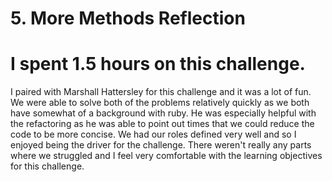 # 5. More Methods Reflection

# I spent 1.5 hours on this challenge.

<!-- Write your reflection here. Use the Reflection Guidelines for help framing your reflection.

https://github.com/Devbootcamp/phase-0-handbook/blob/master/coding-references/reflection-guidelines.md
 -->

 I paired with Marshall Hattersley for this challenge and it was a lot of fun. We were able to solve both of the problems relatively quickly as we both have somewhat of a background with ruby. He was especially helpful with the refactoring as he was able to point out times that we could reduce the code to be more concise. We had our roles defined very well and so I enjoyed being the driver for the challenge. There weren't really any parts where we struggled and I feel very comfortable with the learning objectives for this challenge. 